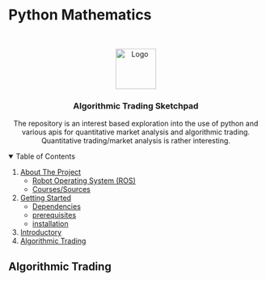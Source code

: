 # Python Mathematics

<br />
<p align="center">
  <a href="https://github.com/othneildrew/Best-README-Template">
    <img src="images/logo.png" alt="Logo" width="80" height="80">
  </a>

  <h3 align="center">Algorithmic Trading Sketchpad</h3>

  <p align="center">
    The repository is an interest based exploration into the use of python and various apis for quantitative market analysis and algorithmic trading. Quantitative trading/market analysis is rather interesting.

  </p>
</p>

 <!--
 *** LINKS TO BE ADDED TO THE ABOVE HEADER ***
    <a href="https://github.com/othneildrew/Best-README-Template"><strong>Explore the docs »</strong></a>
    <br />
    <br />
    <a href="https://github.com/othneildrew/Best-README-Template">View Demo</a>
    ·
    <a href="https://github.com/othneildrew/Best-README-Template/issues">Report Bug</a>
    ·
    <a href="https://github.com/othneildrew/Best-README-Template/issues">Request Feature</a> -->

<!-- TABLE OF CONTENTS -->
<details open="open">
  <summary>Table of Contents</summary>
  <ol>
    <li>
      <a href="#about-the-project">About The Project</a>
      <ul>
        <li><a href="#ros">Robot Operating System (ROS)<a/></li>
        <li><a href="#courses">Courses/Sources</a></li>
      </ul>
    </li>
    <li>
      <a href="#getting-started">Getting Started</a>
      <ul>
        <li><a href="#dependencies">Dependencies</a></li>
        <li><a href="#prerequisites">prerequisites</a></li>
        <li><a href="#installation">installation</a></li>
      </ul>
    </li>
    <li>
      <a href="#ros-basics">Introductory</a>
    </li>
    <li><a href="#Algorithmic-Trading">Algorithmic Trading</a></li>
  </ol>
</details>
  </ol>
</details>

## Algorithmic Trading


